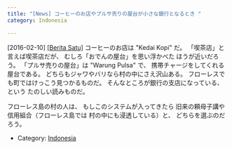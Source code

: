 ```yaml
---
title: "[News] コーヒーのお店やプルサ売りの屋台が小さな銀行となるとき "
category: Indonesia

---
```


[2016-02-10] [[Berita Satu]](http://brt.st/54XF)  コーヒーのお店は "Kedai Kopi" だ。
「喫茶店」と言えば喫茶店だが、
むしろ「おでんの屋台」を思い浮かべた
ほうが近いだろう。
「プルサ売りの屋台」は "Warung Pulsa" で、
携帯チャージをしてくれる屋台である。
どちらもジャワやバリなら村の中にさえ沢山ある。
フローレスでも町ではけっこう見つかるものだ。
そんなところが銀行の支店になっている、という
たのしい読みものだ。

 フローレス島の村の人は、
もしこのシステムが入ってきたら
旧来の頼母子講や信用組合（フローレス島では
村の中にも浸透している）と、
どちらを選ぶのだろう。

- Category: [Indonesia](https://merapano.github.io/categories.html#Indonesia)

